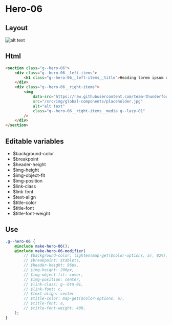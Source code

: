 # Hero-06

## Layout

![alt text][hero-06]

[hero-06]: /src/img/global-components/hero/hero-06.jpg

## Html

```html
<section class="g--hero-06">
    <div class="g--hero-06__left-items">
        <h1 class="g--hero-06__left-items__title">Heading lorem ipsum dolor</h1>
    </div>
    <div class="g--hero-06__right-items">
        <img
            data-src="https://raw.githubusercontent.com/team-thunderfoot/ui/main/src/img/global-components/bg-placeholder.jpg"
            src="/src/img/global-components/placeholder.jpg"
            alt="alt text"
            class="g--hero-06__right-items__media g--lazy-01"
        />
    </div>
</section>
```

## Editable variables

-   $background-color
-   $breakpoint
-   $header-height
-   $img-height
-   $img-object-fit
-   $img-position
-   $link-class
-   $link-font
-   $text-align
-   $title-color
-   $title-font
-   $title-font-weight

## Use

```scss
.g--hero-06 {
    @include make-hero-06();
    @include make-hero-06-modifier(
        // $background-color: lighten(map-get($color-options, a), 82%),
        // $breakpoint: $tablets,
        // $header-height: 96px,
        // $img-height: 200px,
        // $img-object-fit: cover,
        // $img-position: center,
        // $link-class: g--btn-01,
        // $link-font: c,
        // $text-align: center
        // $title-color: map-get($color-options, a),
        // $title-font: a,
        // $title-font-weight: 400,
    );
}
```
